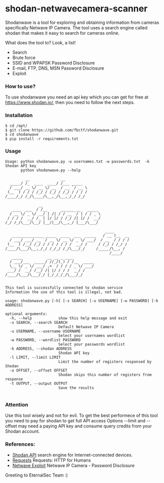 # shodan-netwavecamera-scanner


Shodanwave is a tool for exploring and obtaining information from cameras specifically Netwave IP Camera. The tool uses a search engine called shodan that makes it easy to search for cameras online.

What does the tool to? Look, a list!

 * Search 
 * Brute force
 * SSID and WPAPSK Password Disclosure
 * E-mail, FTP, DNS, MSN Password Disclosure 
 * Exploit
 

### How to use?
To use shodanwave you need an api key which you can get for free at https://www.shodan.io/, then you need to follow the next steps.

### Installation

```
$ cd /opt/
$ git clone https://github.com/fbctf/shodanwave.git
$ cd shodanwave
$ pip install -r requirements.txt
```
### Usage
```
Usage: python shodanwave.py -u usernames.txt -w passwords.txt  -k Shodan API key
       python shodanwave.py --help 
	   
         __              __                                   
  _____/ /_  ____  ____/ /___ _____
  / ___/ __ \/ __ \/ __  / __ `/ __ \
 (__  ) / / / /_/ / /_/ / /_/ / / / /
/____/_/ /_/\____/\__,_/\__,_/_/ /_/

               __
   ____  ___  / /__      ______ __   _____
  / __ \/ _ \/ __/ | /| / / __ `/ | / / _ \
 / / / /  __/ /_ | |/ |/ / /_/ /| |/ /  __/
/_/ /_/\___/\__/ |__/|__/\__,_/ |___/\___/

                                             ____
   ______________ _____  ____  ___  _____   / __ )__  __
  / ___/ ___/ __ `/ __ \/ __ \/ _ \/ ___/  / __  / / / /
 (__  ) /__/ /_/ / / / / / / /  __/ /     / /_/ / /_/ /
/____/\___/\__,_/_/ /_/_/ /_/\___/_/     /_____/\__, /
                                               /____/
   _____           __ __ _ ____
  / ___/___  _____/ //_/(_) / /__  _____
  \__ \/ _ \/ ___/ ,<  / / / / _ \/ ___/
 ___/ /  __/ /__/ /| |/ / / /  __/ /
/____/\___/\___/_/ |_/_/_/_/\___/_/


This tool is successfully connected to shodan service
Information the use of this tool is illegal, not bad.

usage: shodanwave.py [-h] [-s SEARCH] [-u USERNAME] [-w PASSWORD] [-k ADDRESS]

optional arguments:
  -h, --help            show this help message and exit
  -s SEARCH, --search SEARCH
                        Default Netwave IP Camera
  -u USERNAME, --username USERNAME
                        Select your usernames wordlist
  -w PASSWORD, --wordlist PASSWORD
                        Select your passwords wordlist
  -k ADDRESS, --shodan ADDRESS
                        Shodan API key
  -l LIMIT, --limit LIMIT
                        Limit the number of registers responsed by Shodan
  -o OFFSET, --offset OFFSET
                        Shodan skips this number of registers from response
  -t OUTPUT, --output OUTPUT
                        Save the results


```
### Attention
Use this tool wisely and not for evil. To get the best performece of this tool you need to pay for shodan to get full API access
Options --limit and --offset may need a paying API key and consume query credits from your Shodan account.

### References:

 * [Shodan API](https://www.shodan.io/)  search engine for Internet-connected devices.
 * [Requests](http://docs.python-requests.org/en/master/) Requests: HTTP for Humans
 * [Netwave Exploit](https://www.exploit-db.com/exploits/41236/) Netwave IP Camera - Password Disclosure


Greeting to EternalSec Team :)
